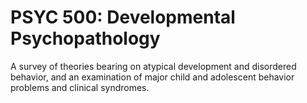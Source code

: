 # PSYC 500: Developmental Psychopathology

A survey of theories bearing on atypical development and disordered behavior, and an examination of major child and adolescent behavior problems and clinical syndromes.